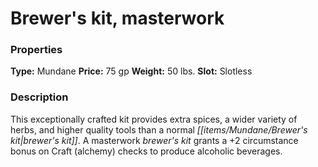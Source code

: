 ﻿---
Title: "Brewer's kit, masterwork"
Type: "Mundane"
Price: "75 gp"
Weight: "50 lbs."
Slot: "Slotless"
Description: |
  "This exceptionally crafted kit provides extra spices, a wider variety of herbs, and higher quality tools than a normal brewer's kit. A masterwork brewer's kit grants a +2 circumstance bonus on Craft (alchemy) checks to produce alcoholic beverages."
Sources: "['Alchemy Manual']"
---

# Brewer's kit, masterwork

### Properties

**Type:** Mundane **Price:** 75 gp **Weight:** 50 lbs. **Slot:** Slotless

### Description

This exceptionally crafted kit provides extra spices, a wider variety of herbs, and higher quality tools than a normal _[[items/Mundane/Brewer's kit|brewer's kit]]_. A masterwork _brewer's kit_ grants a +2 circumstance bonus on Craft (alchemy) checks to produce alcoholic beverages.

